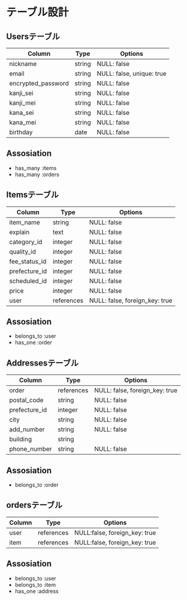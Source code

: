 # テーブル設計
## Usersテーブル
| Column              | Type   | Options                   |
| ------------------- | -------| ------------------------- |
| nickname            | string | NULL: false               |
| email               | string | NULL: false, unique: true |
| encrypted_password  | string | NULL: false               |
| kanji_sei           | string | NULL: false               |
| kanji_mei           | string | NULL: false               |
| kana_sei            | string | NULL: false               |
| kana_mei            | string | NULL: false               |
| birthday            | date   | NULL: false               |
## Assosiation
- has_many :items
- has_many :orders

## Itemsテーブル
| Column       | Type       | Options                        |
| ------------ | ---------- | ------------------------------ |
| item_name    | string     | NULL: false                    |
| explain      | text       | NULL: false                    |
| category_id  | integer    | NULL: false                    |
| quality_id   | integer    | NULL: false                    |
| fee_status_id| integer    | NULL: false                    |
| prefecture_id| integer    | NULL: false                    |
| scheduled_id | integer    | NULL: false                    |
| price        | integer    | NULL: false                    |
| user         | references | NULL: false, foreign_key: true |
## Assosiation
- belongs_to :user
- has_one :order

## Addressesテーブル
| Column         | Type       | Options                        |
| -------------- | ---------- | ------------------------------ |
| order          | references | NULL: false, foreign_key: true |
| postal_code    | string     | NULL: false                    |
| prefecture_id  | integer    | NULL: false                    |
| city           | string     | NULL: false                    |
| add_number     | string     | NULL: false                    |
| building       | string     |                                |
| phone_number   | string     | NULL: false                    |
## Assosiation
- belongs_to :order

## ordersテーブル
| Column  | Type       | Options                       |
| ------- | ---------- | ----------------------------- |
| user    | references | NULL:false, foreign_key: true |
| item    | references | NULL:false, foreign_key: true |
## Assosiation
- belongs_to :user
- belongs_to :item
- has_one :address